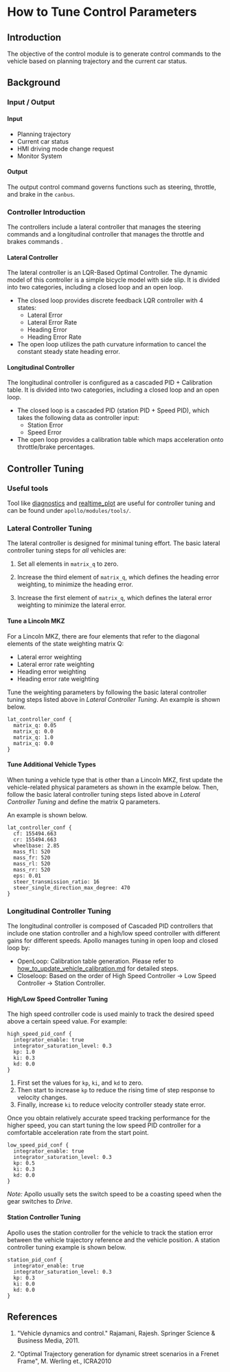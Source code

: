 
# How to Tune Control Parameters

## Introduction
The objective of the control module is to generate control commands to the vehicle based on planning trajectory and the current car status.

## Background

### Input / Output

#### Input
* Planning trajectory
* Current car status
* HMI driving mode change request
* Monitor System

#### Output
The output control command governs functions such as steering, throttle, and brake in the `canbus`.

### Controller Introduction
The controllers include a lateral controller that manages the steering commands and a longitudinal controller that manages the throttle and brakes commands .

#### Lateral Controller
The lateral controller is an LQR-Based Optimal Controller. The dynamic model of this controller is a simple bicycle model with side slip. It is divided into two categories, including a closed loop and an open loop.

- The closed loop provides discrete feedback LQR controller with 4 states:
  - Lateral Error
  - Lateral Error Rate
  - Heading Error
  - Heading Error Rate
- The open loop utilizes the path curvature information to cancel the constant steady state heading error.


#### Longitudinal Controller
The longitudinal controller is configured as a cascaded PID + Calibration table. It is divided into two categories, including a closed loop and an open loop.

- The closed loop is a cascaded PID (station PID + Speed PID), which takes the following data as controller input:
  - Station Error
  - Speed Error
- The open loop provides a calibration table which maps acceleration onto throttle/brake percentages.


## Controller Tuning

### Useful tools
Tool like [diagnostics](https://github.com/ApolloAuto/apollo/tree/master/modules/tools/diagnostics) and [realtime_plot](https://github.com/ApolloAuto/apollo/tree/master/modules/tools/realtime_plot) are useful for controller tuning and can be found under `apollo/modules/tools/`.
### Lateral Controller Tuning
The lateral controller is designed for minimal tuning effort.  The basic lateral controller tuning steps for *all* vehicles are:

1. Set all elements in `matrix_q` to zero.

2. Increase the third element of `matrix_q`, which defines the heading error weighting, to minimize the heading error.

3. Increase the first element of `matrix_q`,  which defines the lateral error weighting to minimize the lateral error.

#### Tune a Lincoln MKZ

For a Lincoln MKZ,  there are four elements that refer to the diagonal elements of the state weighting matrix Q:

- Lateral error weighting
- Lateral error rate weighting
- Heading error weighting
- Heading error rate weighting

Tune the weighting parameters by following the basic lateral controller tuning steps listed above in *Lateral Controller Tuning*.  An example is shown below.

```
lat_controller_conf {
  matrix_q: 0.05
  matrix_q: 0.0
  matrix_q: 1.0
  matrix_q: 0.0
}
```

#### Tune Additional Vehicle Types

When tuning a vehicle type that is other than a Lincoln MKZ, first update the vehicle-related physical parameters as shown in the example below.  Then, follow the basic lateral controller tuning steps listed above in *Lateral Controller Tuning* and define the matrix Q parameters.

An example is shown below.
```
lat_controller_conf {
  cf: 155494.663
  cr: 155494.663
  wheelbase: 2.85
  mass_fl: 520
  mass_fr: 520
  mass_rl: 520
  mass_rr: 520
  eps: 0.01
  steer_transmission_ratio: 16
  steer_single_direction_max_degree: 470
}
```

### Longitudinal Controller Tuning
The longitudinal controller is composed of Cascaded PID controllers that include one station controller and a high/low speed controller with different gains for different speeds.  Apollo manages tuning in open loop and closed loop by:

- OpenLoop: Calibration table generation. Please refer to [how_to_update_vehicle_calibration.md](https://github.com/ApolloAuto/apollo/blob/master/docs/howto/how_to_update_vehicle_calibration.md) for detailed steps.
- Closeloop: Based on the order of High Speed Controller -> Low Speed Controller -> Station Controller.

#### High/Low Speed Controller Tuning

The high speed controller code is used mainly to track the desired speed above a certain speed value.  For example:

```
high_speed_pid_conf {
  integrator_enable: true
  integrator_saturation_level: 0.3
  kp: 1.0
  ki: 0.3
  kd: 0.0
}
```
1.  First set the values for `kp`, `ki`, and `kd` to zero.
2.  Then start to increase `kp` to reduce the rising time of step response to velocity changes.
3.  Finally, increase `ki` to reduce velocity controller steady state error.

Once you obtain relatively accurate speed tracking performance for the higher speed, you can start tuning the low speed PID controller for a comfortable acceleration rate from the start point.

 ```
 low_speed_pid_conf {
   integrator_enable: true
   integrator_saturation_level: 0.3
   kp: 0.5
   ki: 0.3
   kd: 0.0
 }
 ```
*Note:*  Apollo usually sets the switch speed to be a coasting speed when the gear switches to *Drive*.

#### Station Controller Tuning

Apollo uses the station controller for the vehicle to track the station error between the vehicle trajectory reference and the vehicle position.  A station controller tuning example is shown below.
```
station_pid_conf {
  integrator_enable: true
  integrator_saturation_level: 0.3
  kp: 0.3
  ki: 0.0
  kd: 0.0
}
```
## References
1. "Vehicle dynamics and control." Rajamani, Rajesh. Springer Science & Business Media, 2011.

2. "Optimal Trajectory generation for dynamic street scenarios in a Frenet
   Frame", M. Werling et., ICRA2010
